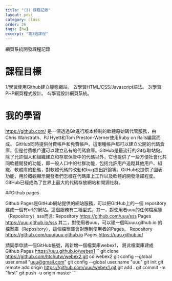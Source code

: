 ```yaml
---
title: "(3) 課程記錄"
layout: post
category: class
order: 26
tags: [hw]
excerpt: "第3週課程"
---
```

網頁系統開發課程記錄


# 課程目標

1/學習使用Github建立靜態網站。
2/學習HTML/CSS/Javascript語法。
3/學習PHP網頁程式設計。
4/學習設計網頁系統。

# 我的學習

https://github.com/ 是一個透過Git進行版本控制的軟體原始碼代管服務，由Chris Wanstrath、PJ Hyett和Tom Preston-Werner使用Ruby on Rails編寫而成。
GitHub同時提供付費帳戶和免費帳戶。這兩種帳戶都可以建立公開的代碼倉庫，但是付費帳戶還可以建立私有的代碼倉庫。GitHub是最流行的Git存取站點。除了允許個人和組織建立和存取保管中的代碼以外，它也提供了一些方便社會化共同軟體開發的功能，即一般人口中的社群功能，包括允許用戶追蹤其他用戶、組織、軟體庫的動態，對軟體代碼的改動和bug提出評論等。GitHub也提供了圖表功能，用於概觀顯示開發者們怎樣在代碼庫上工作以及軟體的開發活躍程度。GitHub已經成為了世界上最大的代碼存放網站和開源社群。


##Github pages

Github Pages是GitHub網站提供的網站服務，可以把GitHub上的一個 repository建成一個有url的網站。這個服務有二種型式。其一，對使用者uuu的任何檔案庫（Repository）sss而言:
Repository	https://github.com/uuu/sss
Pages	https://uuu.github.io/sss
其二，對使用者uuu，可以建一個叫uuu.github.io 的檔案庫（Repository），這個檔案庫會對應到使用者的Pages。
Repository	https://github.com/uuu/uuu.github.io
Pages	https://uuu.github.io/

請同學申請一個GitHub帳號，再新增一個檔案庫webex1， 將此檔案庫建成Github Pages https://uuu.github.io/webex1
`` git clone https://github.com/htchutw/webex2.git cd webex2 git config --global user.email "uuu@gmail.com" git config --global user.name "uuu" git init git remote add origin https://github.com/uuu/webex1.git git add . git commit -m "first" git push -u origin master ```


[1]: https://github.com/        "GitHub"
[2]: https://pages.github.com/  "GitHub Pages"
[3]: https://jekyllrb.com/      "Jekyll"
[4]: http://markdown.tw         "Markdown文件"
[5]: http://dillinger.io/       "Dillinger"








